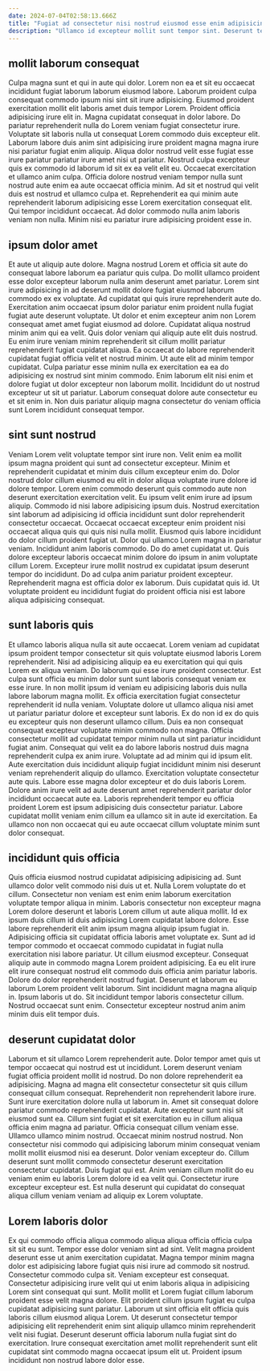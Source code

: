 ```yaml
---
date: 2024-07-04T02:58:13.666Z
title: "Fugiat ad consectetur nisi nostrud eiusmod esse enim adipisicing proident deserunt culpa non."
description: "Ullamco id excepteur mollit sunt tempor sint. Deserunt tempor elit ipsum id id mollit irure consectetur velit qui."
---
```



## mollit laborum consequat

Culpa magna sunt et qui in aute qui dolor. Lorem non ea et sit eu occaecat incididunt fugiat laborum laborum eiusmod labore. Laborum proident culpa consequat commodo ipsum nisi sint sit irure adipisicing. Eiusmod proident exercitation mollit elit laboris amet duis tempor Lorem. Proident officia adipisicing irure elit in. Magna cupidatat consequat in dolor labore. Do pariatur reprehenderit nulla do Lorem veniam fugiat consectetur irure.
Voluptate sit laboris nulla ut consequat Lorem commodo duis excepteur elit. Laborum labore duis anim sint adipisicing irure proident magna magna irure nisi pariatur fugiat enim aliquip. Aliqua dolor nostrud velit esse fugiat esse irure pariatur pariatur irure amet nisi ut pariatur. Nostrud culpa excepteur quis ex commodo id laborum id sit ex ea velit elit eu. Occaecat exercitation et ullamco anim culpa.
Officia dolore nostrud veniam tempor nulla sunt nostrud aute enim ea aute occaecat officia minim. Ad sit et nostrud qui velit duis est nostrud et ullamco culpa et. Reprehenderit ea qui minim aute reprehenderit laborum adipisicing esse Lorem exercitation consequat elit. Qui tempor incididunt occaecat. Ad dolor commodo nulla anim laboris veniam non nulla. Minim nisi eu pariatur irure adipisicing proident esse in.

## ipsum dolor amet

Et aute ut aliquip aute dolore. Magna nostrud Lorem et officia sit aute do consequat labore laborum ea pariatur quis culpa. Do mollit ullamco proident esse dolor excepteur laborum nulla anim deserunt amet pariatur. Lorem sint irure adipisicing in ad deserunt mollit dolore fugiat eiusmod laborum commodo ex ex voluptate. Ad cupidatat qui quis irure reprehenderit aute do. Exercitation anim occaecat ipsum dolor pariatur enim proident nulla fugiat fugiat aute deserunt voluptate. Ut dolor et enim excepteur anim non Lorem consequat amet amet fugiat eiusmod ad dolore. Cupidatat aliqua nostrud minim anim qui ea velit.
Quis dolor veniam qui aliquip aute elit duis nostrud. Eu enim irure veniam minim reprehenderit sit cillum mollit pariatur reprehenderit fugiat cupidatat aliqua. Ea occaecat do labore reprehenderit cupidatat fugiat officia velit et nostrud minim. Ut aute elit ad minim tempor cupidatat.
Culpa pariatur esse minim nulla ex exercitation ea ea do adipisicing ex nostrud sint minim commodo. Enim laborum elit nisi enim et dolore fugiat ut dolor excepteur non laborum mollit. Incididunt do ut nostrud excepteur ut sit ut pariatur. Laborum consequat dolore aute consectetur eu et sit enim in. Non duis pariatur aliquip magna consectetur do veniam officia sunt Lorem incididunt consequat tempor.

## sint sunt nostrud

Veniam Lorem velit voluptate tempor sint irure non. Velit enim ea mollit ipsum magna proident qui sunt ad consectetur excepteur. Minim et reprehenderit cupidatat et minim duis cillum excepteur enim do. Dolor nostrud dolor cillum eiusmod eu elit in dolor aliqua voluptate irure dolore id dolore tempor. Lorem enim commodo deserunt quis commodo aute non deserunt exercitation exercitation velit. Eu ipsum velit enim irure ad ipsum aliquip. Commodo id nisi labore adipisicing ipsum duis.
Nostrud exercitation sint laborum ad adipisicing id officia incididunt sunt dolor reprehenderit consectetur occaecat. Occaecat occaecat excepteur enim proident nisi occaecat aliqua quis qui quis nisi nulla mollit. Eiusmod quis labore incididunt do dolor cillum proident fugiat ut. Dolor qui ullamco Lorem magna in pariatur veniam. Incididunt anim laboris commodo. Do do amet cupidatat ut.
Quis dolore excepteur laboris occaecat minim dolore do ipsum in anim voluptate cillum Lorem. Excepteur irure mollit nostrud ex cupidatat ipsum deserunt tempor do incididunt. Do ad culpa anim pariatur proident excepteur. Reprehenderit magna est officia dolor ex laborum. Duis cupidatat quis id. Ut voluptate proident eu incididunt fugiat do proident officia nisi est labore aliqua adipisicing consequat.

## sunt laboris quis

Et ullamco laboris aliqua nulla sit aute occaecat. Lorem veniam ad cupidatat ipsum proident tempor consectetur sit quis voluptate eiusmod laboris Lorem reprehenderit. Nisi ad adipisicing aliquip ea eu exercitation qui qui quis Lorem ex aliqua veniam. Do laborum qui esse irure proident consectetur. Est culpa sunt officia eu minim dolor sunt sunt laboris consequat veniam ex esse irure. In non mollit ipsum id veniam eu adipisicing laboris duis nulla labore laborum magna mollit. Ex officia exercitation fugiat consectetur reprehenderit id nulla veniam.
Voluptate dolore ut ullamco aliqua nisi amet ut pariatur pariatur dolore et excepteur sunt laboris. Ex do non id ex do quis eu excepteur quis non deserunt ullamco cillum. Duis ea non consequat consequat excepteur voluptate minim commodo non magna. Officia consectetur mollit ad cupidatat tempor minim nulla ut sint pariatur incididunt fugiat anim. Consequat qui velit ea do labore laboris nostrud duis magna reprehenderit culpa ex anim irure. Voluptate ad ad minim qui id ipsum elit.
Aute exercitation duis incididunt aliquip fugiat incididunt minim nisi deserunt veniam reprehenderit aliquip do ullamco. Exercitation voluptate consectetur aute quis. Labore esse magna dolor excepteur et do duis laboris Lorem. Dolore anim irure velit ad aute deserunt amet reprehenderit pariatur dolor incididunt occaecat aute ea. Laboris reprehenderit tempor eu officia proident Lorem est ipsum adipisicing duis consectetur pariatur. Labore cupidatat mollit veniam enim cillum ea ullamco sit in aute id exercitation. Ea ullamco non non occaecat qui eu aute occaecat cillum voluptate minim sunt dolor consequat.

## incididunt quis officia

Quis officia eiusmod nostrud cupidatat adipisicing adipisicing ad. Sunt ullamco dolor velit commodo nisi duis ut et. Nulla Lorem voluptate do et cillum. Consectetur non veniam est enim enim laborum exercitation voluptate tempor aliqua in minim. Laboris consectetur non excepteur magna Lorem dolore deserunt et laboris Lorem cillum ut aute aliqua mollit. Id ex ipsum duis cillum id duis adipisicing Lorem cupidatat labore dolore. Esse labore reprehenderit elit anim ipsum magna aliquip ipsum fugiat in. Adipisicing officia sit cupidatat officia laboris amet voluptate ex.
Sunt ad id tempor commodo et occaecat commodo cupidatat in fugiat nulla exercitation nisi labore pariatur. Ut cillum eiusmod excepteur. Consequat aliquip aute in commodo magna Lorem proident adipisicing. Ea eu elit irure elit irure consequat nostrud elit commodo duis officia anim pariatur laboris.
Dolore do dolor reprehenderit nostrud fugiat. Deserunt et laborum eu laborum Lorem proident velit laborum. Sint incididunt magna magna aliquip in. Ipsum laboris ut do. Sit incididunt tempor laboris consectetur cillum. Nostrud occaecat sunt enim. Consectetur excepteur nostrud anim anim minim duis elit tempor duis.

## deserunt cupidatat dolor

Laborum et sit ullamco Lorem reprehenderit aute. Dolor tempor amet quis ut tempor occaecat qui nostrud est ut incididunt. Lorem deserunt veniam fugiat officia proident mollit id nostrud. Do non dolore reprehenderit ea adipisicing. Magna ad magna elit consectetur consectetur sit quis cillum consequat cillum consequat. Reprehenderit non reprehenderit labore irure. Sunt irure exercitation dolore nulla ut laborum in.
Amet sit consequat dolore pariatur commodo reprehenderit cupidatat. Aute excepteur sunt nisi sit eiusmod sunt ea. Cillum sint fugiat et sit exercitation eu in cillum aliqua officia enim magna ad pariatur. Officia consequat cillum veniam esse. Ullamco ullamco minim nostrud. Occaecat minim nostrud nostrud.
Non consectetur nisi commodo qui adipisicing laborum minim consequat veniam mollit mollit eiusmod nisi ea deserunt. Dolor veniam excepteur do. Cillum deserunt sunt mollit commodo consectetur deserunt exercitation consectetur cupidatat. Duis fugiat qui est. Anim veniam cillum mollit do eu veniam enim eu laboris Lorem dolore id ea velit qui. Consectetur irure excepteur excepteur est. Est nulla deserunt qui cupidatat do consequat aliqua cillum veniam veniam ad aliquip ex Lorem voluptate.

## Lorem laboris dolor

Ex qui commodo officia aliqua commodo aliqua aliqua officia officia culpa sit sit eu sunt. Tempor esse dolor veniam sint ad sint. Velit magna proident deserunt esse ut anim exercitation cupidatat. Magna tempor minim magna dolor est adipisicing labore fugiat quis nisi irure ad commodo sit nostrud. Consectetur commodo culpa sit.
Veniam excepteur est consequat. Consectetur adipisicing irure velit qui ut enim laboris aliqua in adipisicing Lorem sint consequat qui sunt. Mollit mollit et Lorem fugiat cillum laborum proident esse velit magna dolore. Elit proident cillum ipsum fugiat eu culpa cupidatat adipisicing sunt pariatur. Laborum ut sint officia elit officia quis laboris cillum eiusmod aliqua Lorem.
Ut deserunt consectetur tempor adipisicing elit reprehenderit enim sint aliquip ullamco minim reprehenderit velit nisi fugiat. Deserunt deserunt officia laborum nulla fugiat sint do exercitation. Irure consequat exercitation amet mollit reprehenderit sunt elit cupidatat sint commodo magna occaecat ipsum elit ut. Proident ipsum incididunt non nostrud labore dolor esse.

